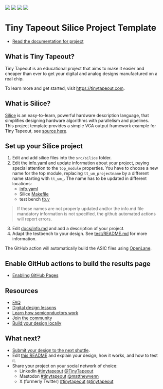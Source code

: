 ![](../../workflows/gds/badge.svg) ![](../../workflows/docs/badge.svg) ![](../../workflows/test/badge.svg) ![](../../workflows/fpga/badge.svg)

# Tiny Tapeout Silice Project Template

- [Read the documentation for project](docs/info.md)

## What is Tiny Tapeout?

Tiny Tapeout is an educational project that aims to make it easier and cheaper than ever to get your digital and analog designs manufactured on a real chip.

To learn more and get started, visit https://tinytapeout.com.

## What is Silice?

[Silice](https://github.com/sylefeb/Silice/) is an easy-to-learn, powerful hardware description language, that simplifies designing hardware algorithms with parallelism and pipelines. This project template provides a simple VGA output framework example for Tiny Tapeout, see [source here](src/silice/vga_demo.si).

## Set up your Silice project

1. Edit and add silice files into the `src/silice` folder.
2. Edit the [info.yaml](info.yaml) and update information about your project, paying special attention to the `top_module` properties. You have to choose a new name for the top module, replacing `tt_um_projectname` by a different name starting with `tt_um_`. The name has to be updated in different locations:
   - [info.yaml](info.yaml)
   - Silice [Makefile](src/silice/Makefile)
   - test bench [tb.v](test/tb.v)

> If these names are not properly updated and/or the info.md file mandatory information is not specified, the github automated actions will report errors.

3. Edit [docs/info.md](docs/info.md) and add a description of your project.
4. Adapt the testbench to your design. See [test/README.md](test/README.md) for more information.

The GitHub action will automatically build the ASIC files using [OpenLane](https://www.zerotoasiccourse.com/terminology/openlane/).

## Enable GitHub actions to build the results page

- [Enabling GitHub Pages](https://tinytapeout.com/faq/#my-github-action-is-failing-on-the-pages-part)

## Resources

- [FAQ](https://tinytapeout.com/faq/)
- [Digital design lessons](https://tinytapeout.com/digital_design/)
- [Learn how semiconductors work](https://tinytapeout.com/siliwiz/)
- [Join the community](https://tinytapeout.com/discord)
- [Build your design locally](https://www.tinytapeout.com/guides/local-hardening/)

## What next?

- [Submit your design to the next shuttle](https://app.tinytapeout.com/).
- Edit [this README](README.md) and explain your design, how it works, and how to test it.
- Share your project on your social network of choice:
  - LinkedIn [#tinytapeout](https://www.linkedin.com/search/results/content/?keywords=%23tinytapeout) [@TinyTapeout](https://www.linkedin.com/company/100708654/)
  - Mastodon [#tinytapeout](https://chaos.social/tags/tinytapeout) [@matthewvenn](https://chaos.social/@matthewvenn)
  - X (formerly Twitter) [#tinytapeout](https://twitter.com/hashtag/tinytapeout) [@tinytapeout](https://twitter.com/tinytapeout)

